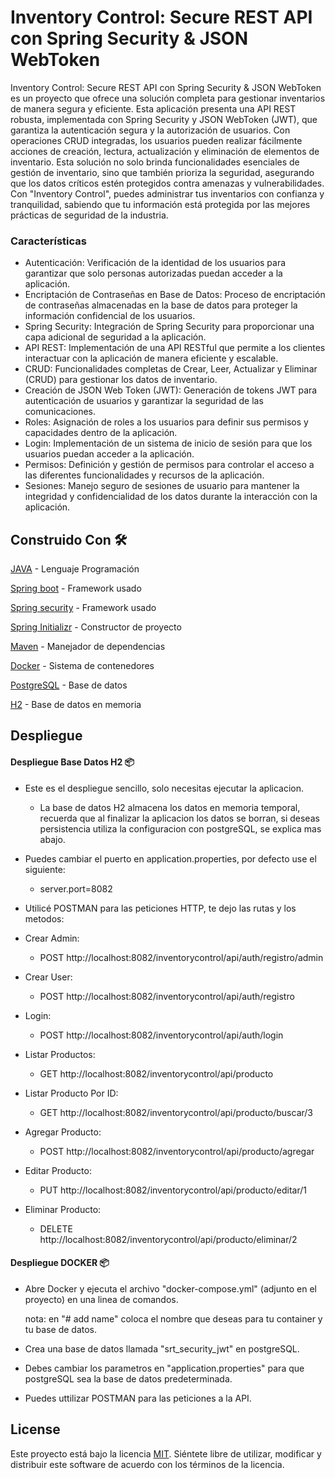 
# Inventory Control: Secure REST API con Spring Security & JSON WebToken

Inventory Control: Secure REST API con Spring Security & JSON WebToken es un proyecto que ofrece una solución completa para gestionar inventarios de manera segura y eficiente. Esta aplicación presenta una API REST robusta, implementada con Spring Security y JSON WebToken (JWT), que garantiza la autenticación segura y la autorización de usuarios. Con operaciones CRUD integradas, los usuarios pueden realizar fácilmente acciones de creación, lectura, actualización y eliminación de elementos de inventario. Esta solución no solo brinda funcionalidades esenciales de gestión de inventario, sino que también prioriza la seguridad, asegurando que los datos críticos estén protegidos contra amenazas y vulnerabilidades. Con "Inventory Control", puedes administrar tus inventarios con confianza y tranquilidad, sabiendo que tu información está protegida por las mejores prácticas de seguridad de la industria.






### Características

- Autenticación: Verificación de la identidad de los usuarios para garantizar que solo personas autorizadas puedan acceder a la aplicación.
- Encriptación de Contraseñas en Base de Datos: Proceso de encriptación de contraseñas almacenadas en la base de datos para proteger la información confidencial de los usuarios.
- Spring Security: Integración de Spring Security para proporcionar una capa adicional de seguridad a la aplicación.
- API REST: Implementación de una API RESTful que permite a los clientes interactuar con la aplicación de manera eficiente y escalable.
- CRUD: Funcionalidades completas de Crear, Leer, Actualizar y Eliminar (CRUD) para gestionar los datos de inventario.
- Creación de JSON Web Token (JWT): Generación de tokens JWT para autenticación de usuarios y garantizar la seguridad de las comunicaciones.
- Roles: Asignación de roles a los usuarios para definir sus permisos y capacidades dentro de la aplicación.
- Login: Implementación de un sistema de inicio de sesión para que los usuarios puedan acceder a la aplicación.
- Permisos: Definición y gestión de permisos para controlar el acceso a las diferentes funcionalidades y recursos de la aplicación.
- Sesiones: Manejo seguro de sesiones de usuario para mantener la integridad y confidencialidad de los datos durante la interacción con la aplicación.
## Construido Con 🛠️

[JAVA](https://www.java.com/es/) - Lenguaje Programación

[Spring boot](https://spring.io/projects/spring-boot) - Framework usado

[Spring security](https://spring.io/projects/spring-security) - Framework usado

[Spring Initializr](https://start.spring.io/) - Constructor de proyecto

[Maven](https://maven.apache.org/) - Manejador de dependencias

[Docker](https://www.docker.com/) - Sistema de contenedores

[PostgreSQL](https://www.postgresql.org/) - Base de datos

[H2](https://www.h2database.com/) - Base de datos en memoria
## Despliegue

#### Despliegue Base Datos H2 📦

- Este es el despliegue sencillo, solo necesitas ejecutar la aplicacion.
   - La base de datos H2 almacena los datos en memoria temporal, recuerda que al finalizar la aplicacion los datos se borran, si deseas persistencia utiliza la configuracion con postgreSQL, se explica mas abajo.
  
- Puedes cambiar el puerto en application.properties, por defecto use el siguiente:
  
  - server.port=8082

- Utilicé POSTMAN para las peticiones HTTP, te dejo las rutas y los metodos:

 - Crear Admin:
     - POST 
    http://localhost:8082/inventorycontrol/api/auth/registro/admin

  - Crear User:
      - POST 
    http://localhost:8082/inventorycontrol/api/auth/registro

  - Login:
      - POST 
    http://localhost:8082/inventorycontrol/api/auth/login

- Listar Productos:
    - GET
    http://localhost:8082/inventorycontrol/api/producto

- Listar Producto Por ID:
    - GET
    http://localhost:8082/inventorycontrol/api/producto/buscar/3

- Agregar Producto:
    - POST 
    http://localhost:8082/inventorycontrol/api/producto/agregar

- Editar Producto:
    - PUT 
    http://localhost:8082/inventorycontrol/api/producto/editar/1

- Eliminar Producto:
    - DELETE 
    http://localhost:8082/inventorycontrol/api/producto/eliminar/2

#### Despliegue DOCKER 📦

- Abre Docker y ejecuta el archivo "docker-compose.yml" (adjunto en el proyecto) en una linea de comandos.
    
    nota: en "# add name" coloca el nombre que deseas para tu container y tu base de datos.

- Crea una base de datos llamada "srt_security_jwt" en postgreSQL.

- Debes cambiar los parametros en "application.properties" para que postgreSQL sea la base de datos predeterminada.

- Puedes uttilizar POSTMAN para las peticiones a la API.
## License

Este proyecto está bajo la licencia [MIT](https://choosealicense.com/licenses/mit/). Siéntete libre de utilizar, modificar y distribuir este software de acuerdo con los términos de la licencia.

